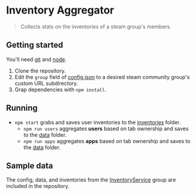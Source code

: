 # Inventory Aggregator
> Collects stats on the inventories of a steam group's members.

## Getting started
You'll need [git](https://git-scm.com) and [node](https://nodejs.org).

1. Clone the repository.
2. Edit the `group` field of [config.json](config.json) to a desired steam community group's custom URL subdirectory.
3. Grap dependencies with `npm install`.

## Running
* `npm start` grabs and saves user inventories to the [inventories](inventories/) folder.
   * `npm run users` aggregates **users** based on tab ownership and saves to the [data](data/) folder.
   * `npm run apps` aggregates **apps** based on tab ownership and saves to the [data](data/) folder.

## Sample data
The config, data, and inventories from the [InventoryService](https://steamcommunity.com/groups/InventoryService) group are included in the repository.
